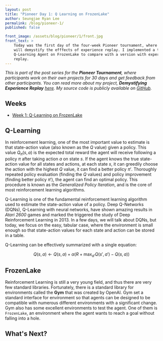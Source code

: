 ```yaml
---
layout: post
title: "Pioneer Day 1: Q Learning on FrozenLake"
author: Seungjae Ryan Lee
permalink: /blog/pioneer-1/
published: false

front_image: /assets/blog/pioneer/1/front.jpg
front_text: >
    Today was the first day of the four-week Pioneer tournament, where I
    will demystify the efffects of experience replay. I implemented a tabular
    Q-Learning Agent on FrozenLake to compare with a version with experienc
    replay.
---
```


*This is part of the post series for the **Pioneer Tournament**, where
participants work on their own projects for 30 days and get feedback from
other participants. You can read more about my project, **Demystifying
Experience Replay** [here](/pioneer). My source code is publicly available on
[GitHub](https://github.com/seungjaeryanlee/pioneer).*

## Weeks

- [Week 1: Q-Learning on FrozenLake](/blog/pioneer-1)

## Q-Learning

In reinforcement learning, one of the most important value to estimate is that state-action value (also known as the $Q$ value) given a policy. This value $Q_\pi(s, a)$ is the expected total reward the agent will receive following a policy $\pi$ after taking action $a$ on state $s$. If the agent knows the true state-action value for all states and actions, at each state $s$, it can greedily choose the action with the highest $Q$ value, it can find a better policy $\pi'$. Thoroughly repeated policy evaluation (finding the $Q$ values) and policy improvement (finding better policy $\pi'$), the agent can find an optimal policy. This procedure is known as the *Generalized Policy Iteration*, and is the core of most reinforcement learning algorithms.

Q-Learning is one of the fundamental reinforcement learning algorithm used to estimate the state-action value of a policy. Deep Q-Networks (DQNs), Q-Learning with neural networks, have shown amazing results in *Atari 2600* games and marked the triggered the study of Deep Reinforcement Learning in 2013. In a few days, we will talk about DQNs, but today, we focus on the easy, tabular case, where the environment is small enough so that state-action values for each state and action can be stored in a table.

Q-Learning can be effectively summarized with a single equation:

$$
Q(s, a) \leftarrow Q(s, a) + \alpha (R + \max_{a'} Q(s', a') - Q(s, a))
$$


## FrozenLake

Reinforcement Learning is still a very young field, and thus there are very few standard libraries. Fortunately, there is a standard library for environments called the **Gym** that was created by OpenAI. Gym set a standard interface for environment so that agents can be designed to be compatible with numerous different environments with a significant change. Gym also has some excellent environments to test the agent. One of them is `FrozenLake`, an environment where the agent wants to reach a goal without falling into a hole.

## What's Next?